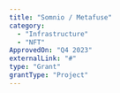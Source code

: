 ```yaml
---
title: "Somnio / Metafuse"
category:
  - "Infrastructure"
  - "NFT"
ApprovedOn: "Q4 2023"
externalLink: "#"
type: "Grant"
grantType: "Project"
---
```

